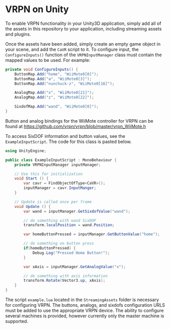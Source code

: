 # VRPN on Unity

To enable VRPN functionality in your Unity3D application, simply add all of the assets in this repository to your application, including streaming assets and plugins.

Once the assets have been added, simply create an empty game object in your scene, and add the `CaVR` script to it. To configure input, the `ConfigureInputs()` function of the `VRPNInputManager` class must contain the mapped values to be used. For example:

```csharp
private void ConfigureInputs() {
    ButtonMap.Add("home", "WiiMote0[0]");
    ButtonMap.Add("a", "WiiMote0[3]");
    ButtonMap.Add("nunchuck-z", "WiiMote0[16]");

    AnalogMap.Add("x", "WiiMote0[21]");
    AnalogMap.Add("z", "WiiMote0[22]");

    SixdofMap.Add("wand", "WiiMote0[0]");
}
```
Button and analog bindings for the WiiMote controller for VRPN can be found at https://github.com/vrpn/vrpn/blob/master/vrpn_WiiMote.h

To access SixDOF information and button values, see the `ExampleInputScript`. The code for this class is pasted below.

```csharp
using UnityEngine;

public class ExampleInputScript : MonoBehaviour {
    private VRPNInputManager inputManager;

    // Use this for initialization
    void Start () {
        var cavr = FindObjectOfType<CaVR>();
        inputManager = cavr.InputManger;
    }

    // Update is called once per frame
    void Update () {
        var wand = inputManager.GetSixdofValue("wand");

        // do something with wand SixDOF
        transform.localPosition = wand.Position;

        var homeButtonPressed = inputManager.GetButtonValue("home");

        // do something on button press
        if(homeButtonPressed) {
            Debug.Log("Pressed Home Button!");
        }

        var xAxis = inputManager.GetAnalogValue("x");

        // do something with axis information
        transform.Rotate(Vector3.up, xAxis);
    }
}

```

The script `example.lua` located in the `StreamingAssets` folder is necessary for configuring VRPN. The buttons, analogs, and sixdofs configuration URLS must be added to use the appropriate VRPN device. The ability to configure several machines is provided, however currently only the master machine is supported.
